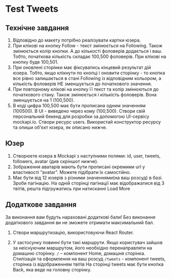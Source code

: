 # Test Tweets

## Технічне завдання​

1. Відповідно до макету потрібно реалізувати картки юзера.
2. При клікові на кнопку Follow - текст змінюється на Following. Також змінюється колір кнопки. А до кількості фоловерів додається і ваш. Тобто, початкова кількість складає 100,500 фоловерів. При клікові на кнопку буде 100,501.
3. При оновлені сторінки має фіксуватись кінцевий результат дій юзера. Тобто, якщо клікнути по кнопці і оновити сторінку - то кнопка все рівно залишається в стані Following із відповідним кольором, а кількість фоловерів НЕ зменшується до початкового значення.
5. При повторному клікові на кнопку її текст та колір змінюються до початкового стану. Також змінюється і кількість фоловерів. Вона зменшується на 1 (100,500).
6. В коді цифра 100,500 має бути прописана одним значенням (100500). В UI - виведено через кому (100,500).
Створи свій персональний бекенд для розробки за допомогою UI-сервісу mockapi.io. Створи ресурс users. Використай конструктор ресурсу та опиши об'єкт юзера, як описано нижче.

## Юзер

1. Створюєте юзера в Mockapi з наступними полями: id, user, tweets, followers, avatar (див скріншот нижче).
2. Зображення аватарів мають бути прописані окремими url у властивості “avatar”. Можете підібрати їх самостійно.
3. Має бути від 12 юзерів з різними значеннями(на ваш розсуд) в базі. Зроби пагінацію. На одній сторінці пагінації має відображатися від 3 твітів, решта підгружатись при натисканні Load More

## Додаткове завдання​

За виконання вам будуть нараховані додаткові бали! Без виконання додаткового завдання ви не зможете отримати максимальний бал.

1. Створи маршрутизацію, використовуючи React Router.

2. У застосунку повинні бути такі маршрути. Якщо користувач зайшов за неіснуючим маршрутом, його необхідно перенаправляти на домашню сторінку. `/` – компонент Home, домашня сторінка. Стилізація та оформлення на ваш розсуд `/tweets` - компонент tweets, сторінка із відображенням твітів На сторінці tweets має бути кнопка Back, яка веде на головну сторінку.